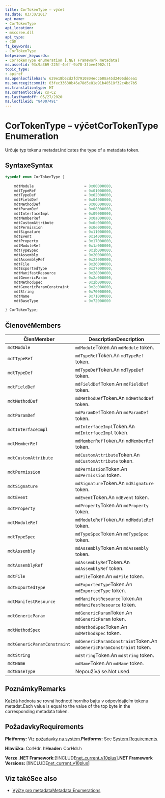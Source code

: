 ```yaml
---
title: CorTokenType – výčet
ms.date: 03/30/2017
api_name:
- CorTokenType
api_location:
- mscoree.dll
api_type:
- COM
f1_keywords:
- CorTokenType
helpviewer_keywords:
- CorTokenType enumeration [.NET Framework metadata]
ms.assetid: 93c9a369-225f-4eff-9b78-3fbee4902cf1
topic_type:
- apiref
ms.openlocfilehash: 629e18b6cd2fd7910804ecc608a45d2406dddea1
ms.sourcegitcommit: 03fec33630b46e78d5e81e91b40518f32c4bd7b5
ms.translationtype: MT
ms.contentlocale: cs-CZ
ms.lasthandoff: 05/27/2020
ms.locfileid: "84007491"
---
```

# <a name="cortokentype-enumeration"></a><span data-ttu-id="280f9-102">CorTokenType – výčet</span><span class="sxs-lookup"><span data-stu-id="280f9-102">CorTokenType Enumeration</span></span>
<span data-ttu-id="280f9-103">Určuje typ tokenu metadat.</span><span class="sxs-lookup"><span data-stu-id="280f9-103">Indicates the type of a metadata token.</span></span>  
  
## <a name="syntax"></a><span data-ttu-id="280f9-104">Syntaxe</span><span class="sxs-lookup"><span data-stu-id="280f9-104">Syntax</span></span>  
  
```cpp  
typedef enum CorTokenType {  
  
    mdtModule                       = 0x00000000,  
    mdtTypeRef                      = 0x01000000,  
    mdtTypeDef                      = 0x02000000,  
    mdtFieldDef                     = 0x04000000,  
    mdtMethodDef                    = 0x06000000,  
    mdtParamDef                     = 0x08000000,  
    mdtInterfaceImpl                = 0x09000000,  
    mdtMemberRef                    = 0x0a000000,  
    mdtCustomAttribute              = 0x0c000000,  
    mdtPermission                   = 0x0e000000,  
    mdtSignature                    = 0x11000000,  
    mdtEvent                        = 0x14000000,  
    mdtProperty                     = 0x17000000,  
    mdtModuleRef                    = 0x1a000000,  
    mdtTypeSpec                     = 0x1b000000,  
    mdtAssembly                     = 0x20000000,  
    mdtAssemblyRef                  = 0x23000000,  
    mdtFile                         = 0x26000000,  
    mdtExportedType                 = 0x27000000,  
    mdtManifestResource             = 0x28000000,  
    mdtGenericParam                 = 0x2a000000,  
    mdtMethodSpec                   = 0x2b000000,  
    mdtGenericParamConstraint       = 0x2c000000,  
    mdtString                       = 0x70000000,  
    mdtName                         = 0x71000000,  
    mdtBaseType                     = 0x72000000  
  
} CorTokenType;  
```  
  
## <a name="members"></a><span data-ttu-id="280f9-105">Členové</span><span class="sxs-lookup"><span data-stu-id="280f9-105">Members</span></span>  
  
|<span data-ttu-id="280f9-106">Člen</span><span class="sxs-lookup"><span data-stu-id="280f9-106">Member</span></span>|<span data-ttu-id="280f9-107">Description</span><span class="sxs-lookup"><span data-stu-id="280f9-107">Description</span></span>|  
|------------|-----------------|  
|`mdtModule`|<span data-ttu-id="280f9-108">`mdModule`Token.</span><span class="sxs-lookup"><span data-stu-id="280f9-108">An `mdModule` token.</span></span>|  
|`mdtTypeRef`|<span data-ttu-id="280f9-109">`mdTypeRef`Token.</span><span class="sxs-lookup"><span data-stu-id="280f9-109">An `mdTypeRef` token.</span></span>|  
|`mdtTypeDef`|<span data-ttu-id="280f9-110">`mdTypeDef`Token.</span><span class="sxs-lookup"><span data-stu-id="280f9-110">An `mdTypeDef` token.</span></span>|  
|`mdtFieldDef`|<span data-ttu-id="280f9-111">`mdFieldDef`Token.</span><span class="sxs-lookup"><span data-stu-id="280f9-111">An `mdFieldDef` token.</span></span>|  
|`mdtMethodDef`|<span data-ttu-id="280f9-112">`mdMethodDef`Token.</span><span class="sxs-lookup"><span data-stu-id="280f9-112">An `mdMethodDef` token.</span></span>|  
|`mdtParamDef`|<span data-ttu-id="280f9-113">`mdParamDef`Token.</span><span class="sxs-lookup"><span data-stu-id="280f9-113">An `mdParamDef` token.</span></span>|  
|`mdtInterfaceImpl`|<span data-ttu-id="280f9-114">`mdInterfaceImpl`Token.</span><span class="sxs-lookup"><span data-stu-id="280f9-114">An `mdInterfaceImpl` token.</span></span>|  
|`mdtMemberRef`|<span data-ttu-id="280f9-115">`mdMemberRef`Token.</span><span class="sxs-lookup"><span data-stu-id="280f9-115">An `mdMemberRef` token.</span></span>|  
|`mdtCustomAttribute`|<span data-ttu-id="280f9-116">`mdCustomAttribute`Token.</span><span class="sxs-lookup"><span data-stu-id="280f9-116">An `mdCustomAttribute` token.</span></span>|  
|`mdtPermission`|<span data-ttu-id="280f9-117">`mdPermission`Token.</span><span class="sxs-lookup"><span data-stu-id="280f9-117">An `mdPermission` token.</span></span>|  
|`mdtSignature`|<span data-ttu-id="280f9-118">`mdSignature`Token.</span><span class="sxs-lookup"><span data-stu-id="280f9-118">An `mdSignature` token.</span></span>|  
|`mdtEvent`|<span data-ttu-id="280f9-119">`mdEvent`Token.</span><span class="sxs-lookup"><span data-stu-id="280f9-119">An `mdEvent` token.</span></span>|  
|`mdtProperty`|<span data-ttu-id="280f9-120">`mdProperty`Token.</span><span class="sxs-lookup"><span data-stu-id="280f9-120">An `mdProperty` token.</span></span>|  
|`mdtModuleRef`|<span data-ttu-id="280f9-121">`mdModuleRef`Token.</span><span class="sxs-lookup"><span data-stu-id="280f9-121">An `mdModuleRef` token.</span></span>|  
|`mdtTypeSpec`|<span data-ttu-id="280f9-122">`mdTypeSpec`Token.</span><span class="sxs-lookup"><span data-stu-id="280f9-122">An `mdTypeSpec` token.</span></span>|  
|`mdtAssembly`|<span data-ttu-id="280f9-123">`mdAssembly`Token.</span><span class="sxs-lookup"><span data-stu-id="280f9-123">An `mdAssembly` token.</span></span>|  
|`mdtAssemblyRef`|<span data-ttu-id="280f9-124">`mdAssemblyRef`Token.</span><span class="sxs-lookup"><span data-stu-id="280f9-124">An `mdAssemblyRef` token.</span></span>|  
|`mdtFile`|<span data-ttu-id="280f9-125">`mdFile`Token.</span><span class="sxs-lookup"><span data-stu-id="280f9-125">An `mdFile` token.</span></span>|  
|`mdtExportedType`|<span data-ttu-id="280f9-126">`mdExportedType`Token.</span><span class="sxs-lookup"><span data-stu-id="280f9-126">An `mdExportedType` token.</span></span>|  
|`mdtManifestResource`|<span data-ttu-id="280f9-127">`mdManifestResource`Token.</span><span class="sxs-lookup"><span data-stu-id="280f9-127">An `mdManifestResource` token.</span></span>|  
|`mdtGenericParam`|<span data-ttu-id="280f9-128">`mdGenericParam`Token.</span><span class="sxs-lookup"><span data-stu-id="280f9-128">An `mdGenericParam` token.</span></span>|  
|`mdtMethodSpec`|<span data-ttu-id="280f9-129">`mdMethodSpec`Token.</span><span class="sxs-lookup"><span data-stu-id="280f9-129">An `mdMethodSpec` token.</span></span>|  
|`mdtGenericParamConstraint`|<span data-ttu-id="280f9-130">`mdGenericParamConstraint`Token.</span><span class="sxs-lookup"><span data-stu-id="280f9-130">An `mdGenericParamConstraint` token.</span></span>|  
|`mdtString`|<span data-ttu-id="280f9-131">`mdString`Token.</span><span class="sxs-lookup"><span data-stu-id="280f9-131">An `mdString` token.</span></span>|  
|`mdtName`|<span data-ttu-id="280f9-132">`mdName`Token.</span><span class="sxs-lookup"><span data-stu-id="280f9-132">An `mdName` token.</span></span>|  
|`mdtBaseType`|<span data-ttu-id="280f9-133">Nepoužívá se.</span><span class="sxs-lookup"><span data-stu-id="280f9-133">Not used.</span></span>|  
  
## <a name="remarks"></a><span data-ttu-id="280f9-134">Poznámky</span><span class="sxs-lookup"><span data-stu-id="280f9-134">Remarks</span></span>  
 <span data-ttu-id="280f9-135">Každá hodnota se rovná hodnotě horního bajtu v odpovídajícím tokenu metadat.</span><span class="sxs-lookup"><span data-stu-id="280f9-135">Each value is equal to the value of the top byte in the corresponding metadata token.</span></span>  
  
## <a name="requirements"></a><span data-ttu-id="280f9-136">Požadavky</span><span class="sxs-lookup"><span data-stu-id="280f9-136">Requirements</span></span>  
 <span data-ttu-id="280f9-137">**Platformy:** Viz [požadavky na systém](../../get-started/system-requirements.md).</span><span class="sxs-lookup"><span data-stu-id="280f9-137">**Platforms:** See [System Requirements](../../get-started/system-requirements.md).</span></span>  
  
 <span data-ttu-id="280f9-138">**Hlavička:** CorHdr. h</span><span class="sxs-lookup"><span data-stu-id="280f9-138">**Header:** CorHdr.h</span></span>  
  
 <span data-ttu-id="280f9-139">**Verze .NET Framework:**[!INCLUDE[net_current_v10plus](../../../../includes/net-current-v10plus-md.md)]</span><span class="sxs-lookup"><span data-stu-id="280f9-139">**.NET Framework Versions:** [!INCLUDE[net_current_v10plus](../../../../includes/net-current-v10plus-md.md)]</span></span>  
  
## <a name="see-also"></a><span data-ttu-id="280f9-140">Viz také</span><span class="sxs-lookup"><span data-stu-id="280f9-140">See also</span></span>

- [<span data-ttu-id="280f9-141">Výčty pro metadata</span><span class="sxs-lookup"><span data-stu-id="280f9-141">Metadata Enumerations</span></span>](metadata-enumerations.md)
